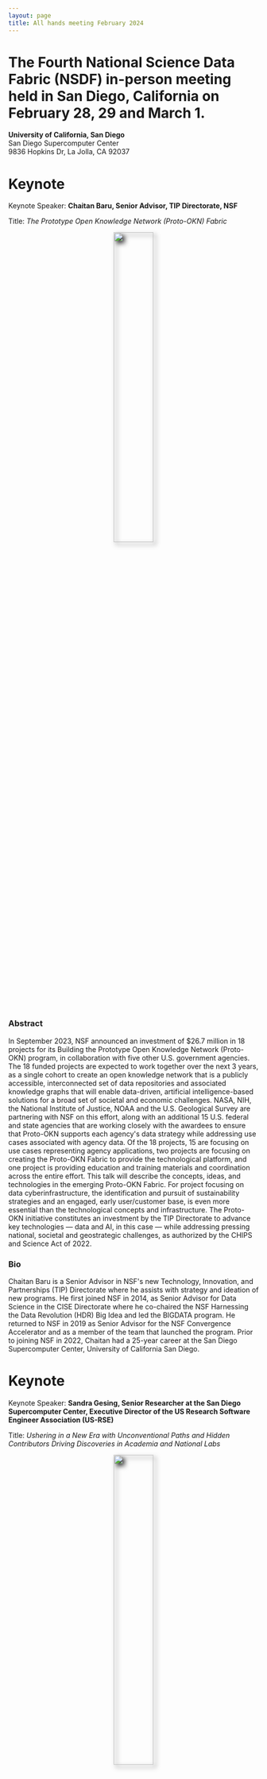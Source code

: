 ```yaml
---
layout: page
title: All hands meeting February 2024
---
```


# The Fourth National Science Data Fabric (NSDF) in-person meeting held in San Diego, California on February 28, 29 and March 1.

**University of California, San Diego** <br>
San Diego Supercomputer Center<br>
9836 Hopkins Dr, La Jolla, CA 92037<br>

# Keynote

Keynote Speaker: **Chaitan Baru, Senior Advisor, TIP Directorate, NSF**

Title: _The Prototype Open Knowledge Network (Proto-OKN) Fabric_

<p align=center>
<img src="assets/images/Baru.jpg" width="40%" style="filter: drop-shadow(5px 5px 5px #222);"> 
</p>

### Abstract

In September 2023, NSF announced an investment of $26.7 million in 18 projects for its Building the Prototype Open Knowledge Network (Proto-OKN) program, in collaboration with five other U.S. government agencies. The 18 funded projects are expected to work together over the next 3 years, as a single cohort to create an open knowledge network that is a publicly accessible, interconnected set of data repositories and associated knowledge graphs that will enable data-driven, artificial intelligence-based solutions for a broad set of societal and economic challenges.
NASA, NIH, the National Institute of Justice, NOAA and the U.S. Geological Survey are partnering with NSF on this effort, along with an additional 15 U.S. federal and state agencies that are working closely with the awardees to ensure that Proto-OKN supports each agency's data strategy while addressing use cases associated with agency data. Of the 18 projects, 15 are focusing on use cases representing agency applications, two projects are focusing on creating the Proto-OKN Fabric to provide the technological platform, and one project is providing education and training materials and coordination across the entire effort.
This talk will describe the concepts, ideas, and technologies in the emerging Proto-OKN Fabric. For project focusing on data cyberinfrastructure, the identification and pursuit of sustainability strategies and an engaged, early user/customer base, is even more essential than the technological concepts and infrastructure. The Proto-OKN initiative constitutes an investment by the TIP Directorate to advance key technologies — data and AI, in this case — while addressing pressing national, societal and geostrategic challenges, as authorized by the CHIPS and Science Act of 2022.

### Bio

Chaitan Baru is a Senior Advisor in NSF's new Technology, Innovation, and Partnerships (TIP) Directorate where he assists with strategy and ideation of new programs. He first joined NSF in 2014, as Senior Advisor for Data Science in the CISE Directorate where he co-chaired the NSF Harnessing the Data Revolution (HDR) Big Idea and led the BIGDATA program. He returned to NSF in 2019 as Senior Advisor for the NSF Convergence Accelerator and as a member of the team that launched the program. Prior to joining NSF in 2022, Chaitan had a 25-year career at the San Diego Supercomputer Center, University of California San Diego.

# Keynote

Keynote Speaker: **Sandra Gesing, Senior Researcher at the San Diego Supercomputer Center, Executive Director of the US Research Software Engineer Association (US-RSE)**

Title: _Ushering in a New Era with Unconventional Paths and Hidden Contributors Driving Discoveries in Academia and National Labs_

<p align=center>
<img src="assets/images/sandraAHM.JPG" width="40%" style="filter: drop-shadow(5px 5px 5px #222);"> 
</p>

### Abstract

Over the past decade, academia and national labs have increasingly recognized the crucial role of hidden contributors contributing to accelerating science. The acknowledgement is evident in quite some projects. From the founding of 8 Research Software Engineer Associations worldwide to the dedicated efforts of the Campus Champions and the NSF Center of Excellence for Science Gateways. While it is encouraging that the importance of cyberinfrastructure and research software and the people being in this line of work receive more attention, we still have a long road in front of us for well-defined career paths and incentives. A multi-facet approach is needed to meet researchers and educators as well as the hidden contributors where they are. This keynote will delve into the crucial role of research software engineers, science gateway creators, and research facilitators in advancing research and computational activities. Furthermore, It will highlight the importance of fostering a community that encompasses all stakeholders in academia and national labs, advocating for a cultural change and actionable measures on how everyone can contribute to make it happen.

### Bio

Sandra Gesing is the inaugural Executive Director of the US Research Software Engineer Association and a Senior Researcher at the San Diego Supercomputer Center. Her research focuses on science gateways, computational workflows as well as distributed and parallel computing. She is especially interested in sustainability of research software, usability of computational methods and reproducibility of research results. Sustainability of research software has many facets and she advocates for improving career paths for research software engineers and facilitators and for incentivizing their work via means beyond the traditional academic rewarding system.
Before her positions at US-RSE and SDSC, she was a senior research scientist at the Discovery Partners Institute (DPI), University of Illinois System, Chicago and she was an associate research professor at the University of Notre Dame, Indiana, US. Before she moved to the US, she was a research associate at the University of Edinburgh, UK, and at the University of Tübingen, Germany. Additionally, she has perennial experience as a project manager and system developer in industry in the US and Germany. As head of a system programmer group, she has long-term software projects. She received her Master’s degree in computer science from extramural studies at the FernUniversität Hagen and her PhD in computer science from the University of Tübingen, Germany.

# Schedule

You can find the program [here](./assets/pdf/2024%20NSDF%20AHM%20Agenda%20V9.pdf)

## Wednesday, February 28

|----|----|---|
| UTK | Michela Taufer <br> _An Introduction to the National Science Data Fabric_ <br>[![DOI](https://zenodo.org/badge/DOI/10.5281/zenodo.10794288.svg)](https://doi.org/10.5281/zenodo.10794288){:target="_blank"}|<a target="_blank" href='https://drive.google.com/file/d/10r9a1__wK6R_4GCWZtRtFxvC_1mxVomi/view?usp=share_link'><img width=300 src="/assets/misc/ahm4/Taufer_NSDF_AHM_Welcome.jpg"></a> |

**Sesion Chair:** Michela Taufer

|----|----|---|
| UTK <br> Utah | Heberth Martinez <br>Aashish Panta<br>Michela Taufer<br><a target="_blank" href="nsdf_tutorial" >_Tutorial: Using NSDF for End-to-End Analysis of Scientific Data_</a> <br> [![DOI](https://zenodo.org/badge/DOI/10.5281/zenodo.10794642.svg)](https://doi.org/10.5281/zenodo.10794642){:target="_blank"}| <a target="_blank" href='https://drive.google.com/file/d/1zIrbKdNDq8JALqwEkbv_6t8KgsqrTGlP/view?usp=share_link'><img width=300 src="/assets/misc/ahm4/Taufer_AHM_NSDF_Tutorial.jpg"></a> |

**Sesion Chair:** Attila Gyulassy

|----|----|---|
| Globus | Kyle Chard <br>_Globus Platform as a Service_ <br> [![DOI](https://zenodo.org/badge/DOI/10.5281/zenodo.10794588.svg)](https://doi.org/10.5281/zenodo.10794588){:target="_blank"}| <a target="_blank" href='https://drive.google.com/file/d/1tGQPPbC2Xrcz-0lWEjELeUe7Mjy-rLLg/view?usp=share_link'><img width=300 src="/assets/misc/ahm4/Chard_Globus_Platform_as_a_Service.jpg"></a> |
| Voltron | Fernanda Foertter <br>_Decomposing Data Systems for Better Performance_ <br> [![DOI](https://zenodo.org/badge/DOI/10.5281/zenodo.10794593.svg)](https://doi.org/10.5281/zenodo.10794593){:target="_blank"}| <a target="_blank" href='https://drive.google.com/file/d/1Ex6e_1N1XUT0hG3oCm1ot-1EEOFVSv2n/view?usp=share_link'><img width=300 src="/assets/misc/ahm4/Foertter_ Decomposing_Data_Systems_for_Better_Performance.jpg"></a> |
| NCSA | Kenton McHenry <br>_Democratized Data Discovery and Access: Helping Communities and Repositories Adopt Science on Schema_ <br> [![DOI](https://zenodo.org/badge/DOI/10.5281/zenodo.10794600.svg)](https://doi.org/10.5281/zenodo.10794600){:target="_blank"}| <a target="_blank" href='https://drive.google.com/file/d/1VUnZ4ItiUTCDxjVFyP6La93vJQBkR8Qg/view?usp=share_link'><img width=300 src="/assets/misc/ahm4/McHenry_Democratized_Data_Discovery_and_Access.jpg"></a> |
| Ronin | Doug Fils <br>_Building Blocks of Integration: An Exploration of CODATA CDIF Goals with NSDF Architecture_ <br> [![DOI](https://zenodo.org/badge/DOI/10.5281/zenodo.10794618.svg)](https://doi.org/10.5281/zenodo.10794618){:target="_blank"}| <a target="_blank" href='https://drive.google.com/file/d/1ELl_CezSoUEExA-kiXs2_0COFk8VC7-x/view?usp=share_link'><img width=300 src="/assets/misc/ahm4/Fils_Building_Blocks_of_Integration.jpg"></a> |

## Thursday, February 29, 2024

**Sesion Chair:** Christine Kirkpatrick

|----|----|---|
| SDSC | Marty Kandes <br> _Near-Field and Far-Field Data Distribution for ICICLE: Intelligent CyberInfrastructure with Computational Learning in the Environment_ <br> [![DOI](https://zenodo.org/badge/DOI/10.5281/zenodo.10794824.svg)](https://doi.org/10.5281/zenodo.10794824){:target="_blank"}|<a target="_blank" href='https://drive.google.com/file/d/1LGyPLRG1NomoURNMqH6uKXiMbVjeGlcS/view?usp=share_link'><img width=300 src="/assets/misc/ahm4/Kandes_Near-Field_and_Far-Field_Data_Distribution_for_ICICLE.jpg"></a> |
| HDSI/UCSD | Arum Kumar <br> _HDSI DataPlanet: Spurring Data-Intensive Collaborations_ <br> [![DOI](https://zenodo.org/badge/DOI/10.5281/zenodo.10794833.svg)](https://doi.org/10.5281/zenodo.10794833){:target="_blank"}|<a target="_blank" href='https://drive.google.com/file/d/18I8SVBOneLtA-HFqehj8D-HepICL_6tO/view?usp=share_link'><img width=300 src="/assets/misc/ahm4/Kumar_HDSI_DataPlanet.jpg"></a> |
| Utah State U | Steve Petruzza <br> _Multi-layer Caching and Parallel Streaming for Large Scale Point Cloud Data on the Web_ <br> [![DOI](https://zenodo.org/badge/DOI/10.5281/zenodo.10794880.svg)](https://doi.org/10.5281/zenodo.10794880){:target="_blank"}|<a target="_blank" href='https://drive.google.com/file/d/1ajuYU9A_4POUxtMkeWE_d0jqP9fAxzV9/view?usp=share_link'><img width=300 src="/assets/misc/ahm4/Petruzza_PointCloud_Caching.jpg"></a> |
| ORNL | Olga Kuchar <br> _Data Lifecycle Technologies at Oak Ridge Leadership Computing_ <br> [![DOI](https://zenodo.org/badge/DOI/10.5281/zenodo.10794828.svg)](https://doi.org/10.5281/zenodo.10794828){:target="_blank"}|<a target="_blank" href='https://drive.google.com/file/d/1UoDUvQg2TAAqo1RuqPNJe7-O8vkm0aEb/view?usp=share_link'><img width=300 src="/assets/misc/ahm4/Kuchar_Data_Lifecycle_at_ORNL.jpg"></a> |
| U. Wisconsin Madison | Miron Livny <br> _An Overview of Pelican, OSDF, and OSPool_ <br> [![DOI](https://zenodo.org/badge/DOI/10.5281/zenodo.10794843.svg)](https://doi.org/10.5281/zenodo.10794843){:target="_blank"}|<a target="_blank" href='https://drive.google.com/file/d/13ptcfVtsFYqTWENyH7xkp5ydsFw28q2F/view?usp=share_link'><img width=300 src="/assets/misc/ahm4/Livny_Overview_of_Pelican_OSDF_OSPool.jpg"></a> |

**Sesion Chair:** Michela Taufer

|----|----|---|
| NSF | Chaitan Baru <br> _Keynote: The Prototype Open Knowledge Network (Proto-OKN) Fabric_ <br> [![DOI](https://zenodo.org/badge/DOI/10.5281/zenodo.10794762.svg)](https://doi.org/10.5281/zenodo.10794762){:target="_blank"}|<a target="_blank" href='https://drive.google.com/file/d/1fglBWpIh-nm0t7oVs-4E6ooGHGv6cAKs/view?usp=share_link'><img width=300 src="/assets/misc/ahm4/Baru_Prototype_Open_Knowledge_Network.jpg"></a> |

**Sesion Chair:** Steve Petruzza

|----|----|---|
| Seal Storage | Scott Doughman and Sal Malik <br> _Large Research Data Storage on Blockchain Technology_ <br> [![DOI](https://zenodo.org/badge/DOI/10.5281/zenodo.10794789.svg)](https://doi.org/10.5281/zenodo.10794789){:target="_blank"}|<a target="_blank" href='https://drive.google.com/file/d/1ifSwSt6njmQ-1urrR4yMpjJl97UXL0ZC/view?usp=share_link'><img width=300 src="/assets/misc/ahm4/Doughman_and_Malik_Research_Data_Storage_on_Blockchain.jpg"></a> |
| HDF | Scot Breitenfield <br> _The HDF5 Framework: Practical Tools for Managing Data_ <br> [![DOI](https://zenodo.org/badge/DOI/10.5281/zenodo.10794772.svg)](https://doi.org/10.5281/zenodo.10794772){:target="_blank"}|<a target="_blank" href='https://drive.google.com/file/d/12S7uX2EKsHLXEQBlKE00pALHcFHU5LJE/view?usp=share_link'><img width=300 src="/assets/misc/ahm4/Breitenfeld_HDF5_Framework.jpg"></a> |
| ViSOAR |Amy Gooch <br> _VisStore: Seamless Acquisition, Storage, and Distribution of Massive Imagery blending Cloud, Local and HPC Storage_ <br> [![DOI](https://zenodo.org/badge/DOI/10.5281/zenodo.10794802.svg)](https://doi.org/10.5281/zenodo.10794802){:target="_blank"}|<a target="_blank" href='https://drive.google.com/file/d/1B_YZeW6Cxm1rpohaMcGQwlvDSLudCs4c/view?usp=share_link'><img width=300 src="/assets/misc/ahm4/Gooch_ViSOAR_and_VisStore.jpg"></a> |
| SDSC | Fabio Andrijauskas <br> _Monitoring the Open Science Data Federation_ <br> [![DOI](https://zenodo.org/badge/DOI/10.5281/zenodo.10794701.svg)](https://doi.org/10.5281/zenodo.10794701){:target="_blank"}|<a target="_blank" href='https://drive.google.com/file/d/1L2En2ZOVS6_2G5DVedsfUMD7jluP9j31/view?usp=share_link'><img width=300 src="/assets/misc/ahm4/Andrijauskas_Monitoring_OSDF.jpg"></a> |
| ICSI <br> LBNL <br> UC Berkeley | Michael Mahoney <br> _Open Data, Large-Scale Compute, and Scientific Foundation Models_ <br> [![DOI](https://zenodo.org/badge/DOI/10.5281/zenodo.10794864.svg)](https://doi.org/10.5281/zenodo.10794864){:target="_blank"}|<a target="_blank" href='https://drive.google.com/file/d/1B18CtOy-AnQVj91vsws8-sZQxqVdyfsI/view?usp=share_link'><img width=300 src="/assets/misc/ahm4/Mahoney_Open_Data_LargeScale_Compute_Foundation_Models.jpg"></a> |

**Sesion Chair:** Amy Gooch

|----|----|---|
| CHESS | Werner Sun <br> _Visualizing CHESS Data with NSDF Dashboards_ <br> [![DOI](https://zenodo.org/badge/DOI/10.5281/zenodo.10794931.svg)](https://doi.org/10.5281/zenodo.10794931){:target="_blank"}|<a target="_blank" href='https://drive.google.com/file/d/1Wzn4W0jJJgt1bNZT-WRaLvthTdoHOjzc/view?usp=share_link'><img width=300 src="/assets/misc/ahm4/Sun_Visualizing_CHESS_with_NSDF_Dashboards.jpg"></a> |
| Windows on Earth | Dan Barstow <br> _Sally Ride Windows on Earth_ <br> [![DOI](https://zenodo.org/badge/DOI/10.5281/zenodo.10794722.svg)](https://doi.org/10.5281/zenodo.10794722){:target="_blank"}|<a target="_blank" href='https://drive.google.com/file/d/1WDFTtnwa67OZZcQLE5WBtvHwWhHWG06_/view?usp=share_link'><img width=300 src="/assets/misc/ahm4/Barstow_Windows_On_Earth.jpg"></a> |
| U Colorado Denver | Amy Roberts <br> _Sharing Data across Deep Underground Experiments_ <br> [![DOI](https://zenodo.org/badge/DOI/10.5281/zenodo.10794910.svg)](https://doi.org/10.5281/zenodo.10794910){:target="_blank"}|<a target="_blank" href='https://drive.google.com/file/d/184-76CENk8j7MikTmgEnMKqd3pCJaSej/view?usp=share_link'><img width=300 src="/assets/misc/ahm4/Roberts_Sharing_Data_Across_Underground_Experiements.jpg"></a> |
| UTEP | Erwin Cazares <br> _Applications of Deep Learning for Fragment Size Analysis_ <br> ||

## Friday, March 1, 2024

**Sesion Chair:** Michela Taufer

|----|----|---|
| SDSC | Sandra Gesing <br> _Keynote: Ushering in a New Era with Unconventional Paths and Hidden Contributors Driving Discoveries in Academia and National Labs_ <br> [![DOI](https://zenodo.org/badge/DOI/10.5281/zenodo.10794970.svg)](https://doi.org/10.5281/zenodo.10794970){:target="_blank"}|<a target="_blank" href='https://drive.google.com/file/d/1bgn3B3TGyafSDHy1MQEyLcCoi6O698Ch/view?usp=share_link'><img width=300 src="/assets/misc/ahm4/Gesing_Unconventional_Paths_and_Hidden_Contributors.jpg"></a> |

**Sesion Chair:** Lauren Whitnah

|----|----|---|
| Texas Tech U <br> CI Compass | Kerk Kee <br> _Technology Adoption Research and the Cyberinfrastructure Community_ <br> [![DOI](https://zenodo.org/badge/DOI/10.5281/zenodo.10794983.svg)](https://doi.org/10.5281/zenodo.10794983){:target="_blank"}|<a target="_blank" href='https://drive.google.com/file/d/1e0F-GFGOzzXJwjPSg3byWJ-Vm4olBoV6/view?usp=share_link'><img width=300 src="/assets/misc/ahm4/Kee_Technology_Adoption_Research.jpg"></a> |
| SDSC | Ilkay Altinas <br> _National Data Platform: Data and AI Services for All_ <br> [![DOI](https://zenodo.org/badge/DOI/10.5281/zenodo.10794952.svg)](https://doi.org/10.5281/zenodo.10794952){:target="_blank"}|<a target="_blank" href='https://drive.google.com/file/d/1sftS5QXSEl-llkNg0T51_c1tczTF6-Cp/view?usp=share_link'><img width=300 src="/assets/misc/ahm4/Altintas_National_Data_Platform.jpg"></a> |
| Dillard U | Dennis Sigur <br> _Opportunities and Challenges at HBCUs_ <br> [![DOI](https://zenodo.org/badge/DOI/10.5281/zenodo.10794989.svg)](https://doi.org/10.5281/zenodo.10794989){:target="_blank"}|<a target="_blank" href='https://drive.google.com/file/d/1jPqI_KRcfflGAChPBylCbjSWgPctnJGJ/view?usp=share_link'><img width=300 src="/assets/misc/ahm4/Sigur_Opportunities_and_Challenges_at_HBCUs.jpg"></a> |
| Utah State U | Gustavo Ovando-Montejo <br> _Democratizing Spatial Data for Climate Change Risk Assessment across Native American Nations_ <br> [![DOI](https://zenodo.org/badge/DOI/10.5281/zenodo.10794985.svg)](https://doi.org/10.5281/zenodo.10794985){:target="_blank"}|<a target="_blank" href='https://drive.google.com/file/d/1UGDqXFvh0ChG-QZe5hjuEVdBtnQGbEC8/view?usp=share_link'><img width=300 src="/assets/misc/ahm4/Ovando-Montejo_Democratizing_Spatial_Data_across_Native_American_Nations.jpg"></a> |
| Utah <br> UTK <br> SDSC | Atilla Gyulassy <br>  _A Report on New Directions in User Community Interviews_ <br> [![DOI](https://zenodo.org/badge/DOI/10.5281/zenodo.10794978.svg)](https://doi.org/10.5281/zenodo.10794978){:target="_blank"}|<a target="_blank" href='https://drive.google.com/file/d/1PNWGOMeenisKIxPS50_Xkw-e4APgOnUy/view?usp=share_link'><img width=300 src="/assets/misc/ahm4/Gyulassy_Report_on_User_Community_Interviews.jpg"></a> |

## HOTELS

The meeting hotels include:

- [La Jolla Shores Hotel](https://www.ljshoreshotel.com/?gad_source=1&gclid=CjwKCAiAg9urBhB_EiwAgw88mS2u7SZ5x3zWrnbHdUaFg46MNv6zQi93bOsM5IWg7fVdsmn9Yxz-wBoC34UQAvD_BwE)<br>8110 Camino Del Oro La Jolla, California, 92037 <br>
  (855) 923-8058<br>
  A limited number of rooms at a discounted rate of \$269 per night will be available until February 9, 2024. Please call the hotel directly for more information.<br>

- [The Residence Inn](https://www.marriott.com/en-us/hotels/lajca-residence-inn-san-diego-la-jolla) <br>
  8901 Gilman Drive, La Jolla, CA 92037 <br>
  (858) 587-1770 / (800) 331-3131<br>
  Rates: \$264-\$460 per night <br>

- [Sheraton La Jolla Hotel](https://www.marriott.com/en-us/hotels/sanjs-sheraton-la-jolla-hotel), Torrey Pines <br>
  3299 Holiday Ct., La Jolla, CA 92037<br>
  (858) 453-5500 / (800) 345-9995<br>
  Rates: \$268-\$412 per night <br>

## VENUE

SDSC is located on the UC San Diego Campus in La Jolla.

San Diego Supercomputer Center’s Auditorium E-B212 located on the ground floor of SDSC’s east entrance, just off the driveway on Hopkins Dr, close to the Hopkins Parking Structure, Northwest end of UC San Diego campus.

[Google maps exact location](https://www.google.com/maps/place/32%C2%B053'04.0%22N+117%C2%B014'20.9%22W/@32.884443,-117.2413197,17z/data=!3m1!4b1!4m5!3m4!1s0x0:0x0!8m2!3d32.884443!4d-117.239131)

The San Diego International Airport (SAN) is the closest airport to UC San Diego and SDSC.

For driving directions see the [visitors page on the SDSC website](http://www.sdsc.edu/about_sdsc/visitor_info.html)

<img src="/assets/images/ucsd-parking.png" />

## TRANSPORTATION

**VISITOR PARKING: PARKING PERMITS ARE REQUIRED TO PARK ON UC SAN DIEGO CAMPUS**

- Visiting UC faculty and staff who hold annual permits at their home campuses are eligible for up to 5 consecutive days of complimentary parking at UC San Diego.
  Visit [this link](https://transportation.ucsd.edu/visit/visitor/index.html) for more details.
- For non-UC visitors, please see more details [here](http://transportation.ucsd.edu/parking/visitor/conference.html). Purchase permits at a very reasonable rate.
- The most convenient parking location is the Hopkins parking structure located on Hopkins Dr and Voigt Dr, just south of SDSC.
- _Parking legally is the attendee’s responsibility. The penalty for an improperly parked car is at least $65 per day. We cannot be held responsible for citations issued for parking in an incorrect space or improperly displaying your permit_.

For cab or shuttle Pick-up/Drop-off: [9836 Hopkins Dr, La Jolla, CA 92037](https://www.google.com/maps/place/9836+Hopkins+Dr,+La+Jolla,+CA+92093/@32.8843652,-117.2416557,17z/data=!3m1!4b1!4m6!3m5!1s0x80dc07000e937b01:0xfac41c054f3d574e!8m2!3d32.8843607!4d-117.2390808!16s%2Fg%2F11ssf73b61?hl=en&entry=ttu)

SDSC is located just south of the RIMAC Arena.

Rideshare: [Lyft](https://www.lyft.com/rider) or [Uber](https://www.uber.com/us/en/ride/) Use _“San Diego Supercomputer Center”_ as destination.

A taxi or transportation service can be used from the airport.
Helpful link for taxi service in San Diego:

- [SD Taxi Cab Services](http://www.taxifarefinder.com/)
- Yellow Cab: (619) 444-4444
- Orange Cab: (619) 223-5555
- SD Taxi Service: (619) 342-6494
- San Diego Cab: (619) 226-8294
- [Terramoto Transportation Downtown San Diego](http://www.terramoto.net/) - 619.269.7397
- [Torrey Pines Limo](http://www.torreypineslimo.com/) - 858.997.6866
- [Super Shuttle](http://www.supershuttle.com/Locations/SANAirportShuttleSanDiego.aspx) - 800.974.8885

[Public Transportation surrounding UC San Diego](https://transportation.ucsd.edu/alternatives/transit/)

<br><br>
